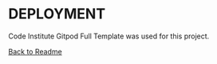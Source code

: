 # **DEPLOYMENT**

Code Institute Gitpod Full Template was used for this project.

[Back to Readme](README.md)
